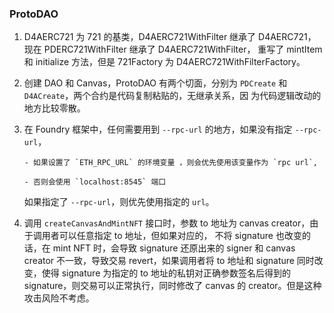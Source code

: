 ### ProtoDAO

1.  D4AERC721 为 721 的基类，D4AERC721WithFilter 继承了 D4AERC721，现在 PDERC721WithFilter 继承了 D4AERC721WithFilter，
    重写了 mintItem 和 initialize 方法，但是 721Factory 为 D4AERC721WithFilterFactory。

2.  创建 DAO 和 Canvas，ProtoDAO 有两个切面，分别为 `PDCreate` 和 `D4ACreate`，两个合约是代码复制粘贴的，无继承关系，因
    为代码逻辑改动的地方比较零散。

3.  在 Foundry 框架中，任何需要用到 `--rpc-url` 的地方，如果没有指定 `--rpc-url`，

        - 如果设置了 `ETH_RPC_URL` 的环境变量 ，则会优先使用该变量作为 `rpc url`,

        - 否则会使用 `localhost:8545` 端口

    如果指定了 `--rpc-url`，则优先使用指定的 `url`。

4.  调用 `createCanvasAndMintNFT` 接口时，参数 to 地址为 canvas creator，由于调用者可以任意指定 to 地址，但如果对应的，
    不将 signature 也改变的话，在 mint NFT 时，会导致 signature 还原出来的 signer 和 canvas creator 不一致，导致交易
    revert，如果调用者将 to 地址和 signature 同时改变，使得 signature 为指定的 to 地址的私钥对正确参数签名后得到的
    signature，则交易可以正常执行，同时修改了 canvas 的 creator。但是这种攻击风险不考虑。
